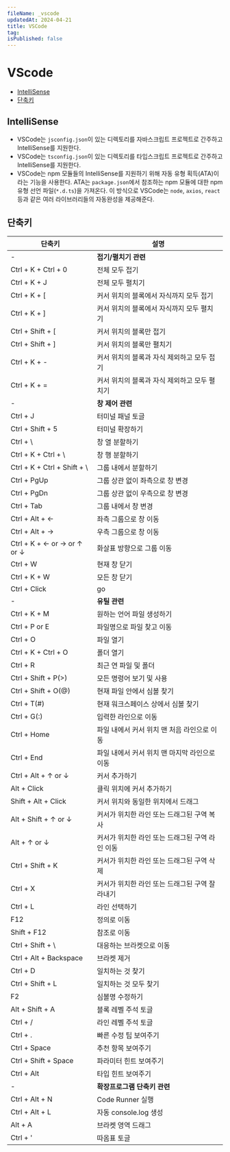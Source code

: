 ```yaml
---
fileName: _vscode
updatedAt: 2024-04-21
title: VSCode
tag:
isPublished: false
---
```


# VScode

- [IntelliSense](#intellisense)
- [단축키](#단축키)

## IntelliSense

- VSCode는 `jsconfig.json`이 있는 디렉토리를 자바스크립트 프로젝트로 간주하고 IntelliSense를 지원한다.
- VSCode는 `tsconfig.json`이 있는 디렉토리를 타입스크립트 프로젝트로 간주하고 IntelliSense를 지원한다.
- VSCode는 npm 모듈들의 IntelliSense를 지원하기 위해 자동 유형 획득(ATA)이라는 기능을 사용한다. ATA는 `package.json`에서 참조하는 npm 모듈에 대한 npm 유형 선언 파일(`*.d.ts`)을 가져온다. 이 방식으로 VSCode는 `node`, `axios`, `react` 등과 같은 여러 라이브러리들의 자동완성을 제공해준다.

## 단축키

| 단축키                       | 설명                                            |
| ---------------------------- | ----------------------------------------------- |
| -                            | **접기/펼치기 관련**                            |
| Ctrl + K + Ctrl + 0          | 전체 모두 접기                                  |
| Ctrl + K + J                 | 전체 모두 펼치기                                |
| Ctrl + K + [                 | 커서 위치의 블록에서 자식까지 모두 접기         |
| Ctrl + K + ]                 | 커서 위치의 블록에서 자식까지 모두 펼치기       |
| Ctrl + Shift + [             | 커서 위치의 블록만 접기                         |
| Ctrl + Shift + ]             | 커서 위치의 블록만 펼치기                       |
| Ctrl + K + -                 | 커서 위치의 블록과 자식 제외하고 모두 접기      |
| Ctrl + K + =                 | 커서 위치의 블록과 자식 제외하고 모두 펼치기    |
| -                            | **창 제어 관련**                                |
| Ctrl + J                     | 터미널 패널 토글                                |
| Ctrl + Shift + 5             | 터미널 확장하기                                 |
| Ctrl + \                     | 창 열 분할하기                                  |
| Ctrl + K + Ctrl + \          | 창 행 분할하기                                  |
| Ctrl + K + Ctrl + Shift + \  | 그룹 내에서 분할하기                            |
| Ctrl + PgUp                  | 그룹 상관 없이 좌측으로 창 변경                 |
| Ctrl + PgDn                  | 그룹 상관 없이 우측으로 창 변경                 |
| Ctrl + Tab                   | 그룹 내에서 창 변경                             |
| Ctrl + Alt + ←               | 좌측 그룹으로 창 이동                           |
| Ctrl + Alt + →               | 우측 그룹으로 창 이동                           |
| Ctrl + K + ← or → or ↑ or ↓  | 화살표 방향으로 그룹 이동                       |
| Ctrl + W                     | 현재 창 닫기                                    |
| Ctrl + K + W                 | 모든 창 닫기                                    |
| Ctrl + Click                 | go                                              |
| -                            | **유틸 관련**                                   |
| Ctrl + K + M                 | 원하는 언어 파일 생성하기                       |
| Ctrl + P or E                | 파일명으로 파일 찾고 이동                       |
| Ctrl + O                     | 파일 열기                                       |
| Ctrl + K + Ctrl + O          | 폴더 열기                                       |
| Ctrl + R                     | 최근 연 파일 및 폴더                            |
| Ctrl + Shift + P(>)          | 모든 명령어 보기 및 사용                        |
| Ctrl + Shift + O(@)          | 현재 파일 안에서 심볼 찾기                      |
| Ctrl + T(#)                  | 현재 워크스페이스 상에서 심볼 찾기              |
| Ctrl + G(:)                  | 입력한 라인으로 이동                            |
| Ctrl + Home                  | 파일 내에서 커서 위치 맨 처음 라인으로 이동     |
| Ctrl + End                   | 파일 내에서 커서 위치 맨 마지막 라인으로 이동   |
| Ctrl + Alt + ↑ or ↓          | 커서 추가하기                                   |
| Alt + Click                  | 클릭 위치에 커서 추가하기                       |
| Shift + Alt + Click          | 커서 위치와 동일한 위치에서 드래그              |
| Alt + Shift + ↑ or ↓         | 커서가 위치한 라인 또는 드래그된 구역 복사      |
| Alt + ↑ or ↓                 | 커서가 위치한 라인 또는 드래그된 구역 라인 이동 |
| Ctrl + Shift + K             | 커서가 위치한 라인 또는 드래그된 구역 삭제      |
| Ctrl + X                     | 커서가 위치한 라인 또는 드래그된 구역 잘라내기  |
| Ctrl + L                     | 라인 선택하기                                   |
| F12                          | 정의로 이동                                     |
| Shift + F12                  | 참조로 이동                                     |
| Ctrl + Shift + \             | 대응하는 브라켓으로 이동                        |
| Ctrl + Alt + Backspace       | 브라켓 제거                                     |
| Ctrl + D                     | 일치하는 것 찾기                                |
| Ctrl + Shift + L             | 일치하는 것 모두 찾기                           |
| F2                           | 심볼명 수정하기                                 |
| Alt + Shift + A              | 블록 레벨 주석 토글                             |
| Ctrl + /                     | 라인 레벨 주석 토글                             |
| Ctrl + .                     | 빠른 수정 팁 보여주기                           |
| Ctrl + Space                 | 추천 항목 보여주기                              |
| Ctrl + Shift + Space         | 파라미터 힌트 보여주기                          |
| Ctrl + Alt                   | 타입 힌트 보여주기                              |
| -                            | **확장프로그램 단축키 관련**                    |
| Ctrl + Alt + N               | Code Runner 실행                                |
| Ctrl + Alt + L               | 자동 console.log 생성                           |
| Alt + A                      | 브라켓 영역 드래그                              |
| Ctrl + '                     | 따옴표 토글                                     |
